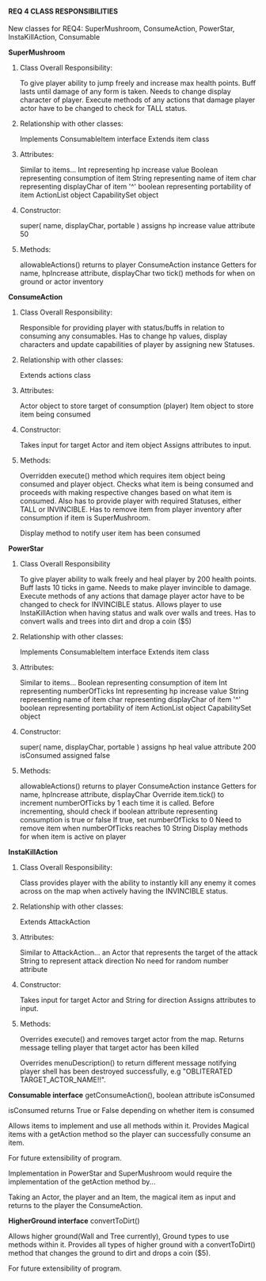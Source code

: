 #### REQ 4 CLASS RESPONSIBILITIES

New classes for REQ4:
SuperMushroom, ConsumeAction, PowerStar, InstaKillAction, Consumable

**SuperMushroom**
1. Class Overall Responsibility:

   To give player ability to jump freely and increase max health points.
   Buff lasts until damage of any form is taken. Needs to change display character
   of player. Execute methods of any actions that damage player actor have to be
   changed to check for TALL status.

2. Relationship with other classes:

   Implements ConsumableItem interface
   Extends item class

3. Attributes:

   Similar to items...
   Int representing hp increase value
   Boolean representing consumption of item
   String representing name of item
   char representing displayChar of item '^'
   boolean representing portability of item
   ActionList object
   CapabilitySet object

4. Constructor:

   super( name, displayChar, portable )
   assigns hp increase value attribute 50

5. Methods:

   allowableActions() returns to player ConsumeAction instance
   Getters for name, hpIncrease attribute, displayChar
   two tick() methods for when on ground or actor inventory

**ConsumeAction**
1. Class Overall Responsibility:

   Responsible for providing player with status/buffs in relation to consuming any consumables.
   Has to change hp values, display characters and update capabilities of player by assigning
   new Statuses.

2. Relationship with other classes:

   Extends actions class

3. Attributes:

   Actor object to store target of consumption (player)
   Item object to store item being consumed

4. Constructor:

   Takes input for target Actor and item object
   Assigns attributes to input.

5. Methods:

   Overridden execute() method which requires item object being consumed and player object.
   Checks what item is being consumed and proceeds with making respective changes based on what item is consumed.
   Also has to provide player with required Statuses, either TALL or INVINCIBLE.
   Has to remove item from player inventory after consumption if item is SuperMushroom.

   Display method to notify user item has been consumed

**PowerStar**
1. Class Overall Responsibility

   To give player ability to walk freely and heal player by 200 health points.
   Buff lasts 10 ticks in game. Needs to make player invincible to damage. Execute methods of any actions that
   damage player actor have to be changed to check for INVINCIBLE status.
   Allows player to use InstaKillAction when having status and walk over walls and trees.
   Has to convert walls and trees into dirt and drop a coin ($5)

2. Relationship with other classes:

   Implements ConsumableItem interface
   Extends item class

3. Attributes:

   Similar to items...
   Boolean representing consumption of item
   Int representing numberOfTicks
   Int representing hp increase value
   String representing name of item
   char representing displayChar of item '^'
   boolean representing portability of item
   ActionList object
   CapabilitySet object

4. Constructor:

   super( name, displayChar, portable )
   assigns hp heal value attribute 200
   isConsumed assigned false

5. Methods:

   allowableActions() returns to player ConsumeAction instance
   Getters for name, hpIncrease attribute, displayChar
   Override item.tick() to increment numberOfTicks by 1 each time it is called.
   Before incrementing, should check if boolean attribute representing consumption is true or false
   If true, set numberOfTicks to 0
   Need to remove item when numberOfTicks reaches 10
   String Display methods for when item is active on player

**InstaKillAction**
1. Class Overall Responsibility:

   Class provides player with the ability to instantly kill any enemy it comes across on the map
   when actively having the INVINCIBLE status.

2. Relationship with other classes:

   Extends AttackAction

3. Attributes:

   Similar to AttackAction...
   an Actor that represents the target of the attack
   String to represent attack direction
   No need for random number attribute

4. Constructor:

   Takes input for target Actor and String for direction
   Assigns attributes to input.

5. Methods:

   Overrides execute() and removes target actor from the map.
   Returns message telling player that target actor has been killed

   Overrides menuDescription() to return different message notifying player shell has been destroyed successfully,
   e.g "OBLITERATED TARGET_ACTOR_NAME!!".



**Consumable interface**
getConsumeAction(), boolean attribute isConsumed

isConsumed returns True or False depending on whether item is consumed

Allows items to implement and use all methods within it.
Provides Magical items with a getAction method so the player can successfully consume an item.

For future extensibility of program.

Implementation in PowerStar and SuperMushroom would require the implementation of the getAction method by...

Taking an Actor, the player and an Item, the magical item as input and returns to the player
the ConsumeAction.

**HigherGround interface**
convertToDirt()

Allows higher ground(Wall and Tree currently), Ground types to use methods within it.
Provides all types of higher ground with a convertToDirt() method that changes the ground to dirt and drops a coin ($5).

For future extensibility of program.


